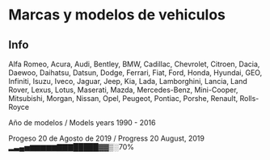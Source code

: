 # Marcas y modelos de vehiculos

## Info
Alfa Romeo,
Acura,
Audi,
Bentley,
BMW,
Cadillac,
Chevrolet,
Citroen,
Dacia,
Daewoo,
Daihatsu,
Datsun,
Dodge,
Ferrari,
Fiat,
Ford,
Honda,
Hyundai,
GEO,
Infiniti,
Isuzu,
Iveco,
Jaguar,
Jeep,
Kia,
Lada,
Lamborghini,
Lancia,
Land Rover,
Lexus,
Lotus,
Maserati,
Mazda,
Mercedes-Benz,
Mini-Cooper,
Mitsubishi,
Morgan,
Nissan,
Opel,
Peugeot,
Pontiac,
Porshe,
Renault,
Rolls-Royce

Año de modelos / Models years
1990 - 2016

Progeso 20 de Agosto de 2019 / Progress 20 August, 2019
▂▃▄▅▆▆▆▆▆▇▇▇█████▓▓▒░70%

